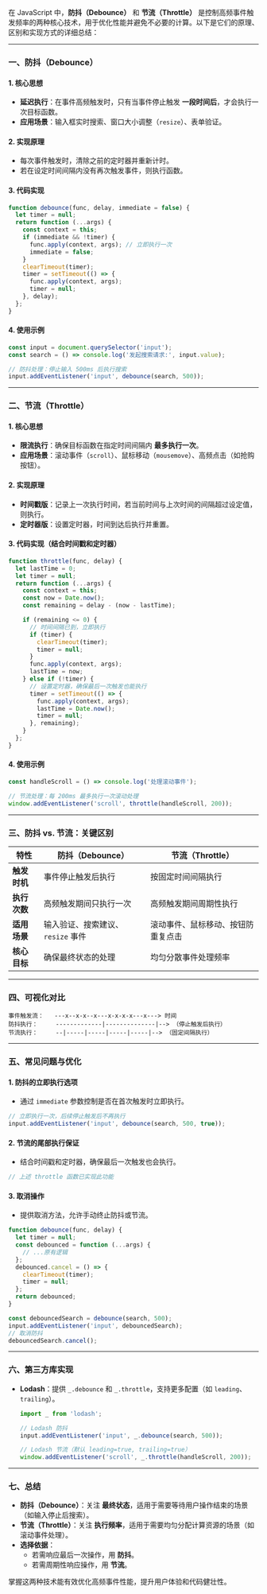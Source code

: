 在 JavaScript 中，**防抖（Debounce）** 和 **节流（Throttle）** 是控制高频事件触发频率的两种核心技术，用于优化性能并避免不必要的计算。以下是它们的原理、区别和实现方式的详细总结：

---

### 一、防抖（Debounce）
#### 1. 核心思想
   - **延迟执行**：在事件高频触发时，只有当事件停止触发 **一段时间后**，才会执行一次目标函数。
   - **应用场景**：输入框实时搜索、窗口大小调整（`resize`）、表单验证。

#### 2. 实现原理
   - 每次事件触发时，清除之前的定时器并重新计时。
   - 若在设定时间间隔内没有再次触发事件，则执行函数。

#### 3. 代码实现
   ```javascript
   function debounce(func, delay, immediate = false) {
     let timer = null;
     return function (...args) {
       const context = this;
       if (immediate && !timer) {
         func.apply(context, args); // 立即执行一次
         immediate = false;
       }
       clearTimeout(timer);
       timer = setTimeout(() => {
         func.apply(context, args);
         timer = null;
       }, delay);
     };
   }
   ```

#### 4. 使用示例
   ```javascript
   const input = document.querySelector('input');
   const search = () => console.log('发起搜索请求:', input.value);

   // 防抖处理：停止输入 500ms 后执行搜索
   input.addEventListener('input', debounce(search, 500));
   ```

---

### 二、节流（Throttle）
#### 1. 核心思想
   - **限流执行**：确保目标函数在指定时间间隔内 **最多执行一次**。
   - **应用场景**：滚动事件（`scroll`）、鼠标移动（`mousemove`）、高频点击（如抢购按钮）。

#### 2. 实现原理
   - **时间戳版**：记录上一次执行时间，若当前时间与上次时间的间隔超过设定值，则执行。
   - **定时器版**：设置定时器，时间到达后执行并重置。

#### 3. 代码实现（结合时间戳和定时器）
   ```javascript
   function throttle(func, delay) {
     let lastTime = 0;
     let timer = null;
     return function (...args) {
       const context = this;
       const now = Date.now();
       const remaining = delay - (now - lastTime);

       if (remaining <= 0) {
         // 时间间隔已到，立即执行
         if (timer) {
           clearTimeout(timer);
           timer = null;
         }
         func.apply(context, args);
         lastTime = now;
       } else if (!timer) {
         // 设置定时器，确保最后一次触发也能执行
         timer = setTimeout(() => {
           func.apply(context, args);
           lastTime = Date.now();
           timer = null;
         }, remaining);
       }
     };
   }
   ```

#### 4. 使用示例
   ```javascript
   const handleScroll = () => console.log('处理滚动事件');
   
   // 节流处理：每 200ms 最多执行一次滚动处理
   window.addEventListener('scroll', throttle(handleScroll, 200));
   ```

---

### 三、防抖 vs. 节流：关键区别

| **特性**         | 防抖（Debounce）                          | 节流（Throttle）                      |
|------------------|------------------------------------------|---------------------------------------|
| **触发时机**     | 事件停止触发后执行                       | 按固定时间间隔执行                    |
| **执行次数**     | 高频触发期间只执行一次                   | 高频触发期间周期性执行                |
| **适用场景**     | 输入验证、搜索建议、`resize` 事件        | 滚动事件、鼠标移动、按钮防重复点击    |
| **核心目标**     | 确保最终状态的处理                       | 均匀分散事件处理频率                  |

---

### 四、可视化对比
```
事件触发流：   ---x--x-x--x---x-x-x-x---x---> 时间
防抖执行：     -------------|--------------|--> （停止触发后执行）
节流执行：     --|-----|-----|-----|-----|--> （固定间隔执行）
```

---

### 五、常见问题与优化
#### 1. 防抖的立即执行选项
   - 通过 `immediate` 参数控制是否在首次触发时立即执行。
   ```javascript
   // 立即执行一次，后续停止触发后不再执行
   input.addEventListener('input', debounce(search, 500, true));
   ```

#### 2. 节流的尾部执行保证
   - 结合时间戳和定时器，确保最后一次触发也会执行。
   ```javascript
   // 上述 throttle 函数已实现此功能
   ```

#### 3. 取消操作
   - 提供取消方法，允许手动终止防抖或节流。
   ```javascript
   function debounce(func, delay) {
     let timer = null;
     const debounced = function (...args) {
       // ...原有逻辑
     };
     debounced.cancel = () => {
       clearTimeout(timer);
       timer = null;
     };
     return debounced;
   }
   
   const debouncedSearch = debounce(search, 500);
   input.addEventListener('input', debouncedSearch);
   // 取消防抖
   debouncedSearch.cancel();
   ```

---

### 六、第三方库实现
- **Lodash**：提供 `_.debounce` 和 `_.throttle`，支持更多配置（如 `leading`、`trailing`）。
  ```javascript
  import _ from 'lodash';
  
  // Lodash 防抖
  input.addEventListener('input', _.debounce(search, 500));
  
  // Lodash 节流（默认 leading=true, trailing=true）
  window.addEventListener('scroll', _.throttle(handleScroll, 200));
  ```

---

### 七、总结
- **防抖（Debounce）**：关注 **最终状态**，适用于需要等待用户操作结束的场景（如输入停止后搜索）。
- **节流（Throttle）**：关注 **执行频率**，适用于需要均匀分配计算资源的场景（如滚动事件处理）。
- **选择依据**：
  - 若需响应最后一次操作，用 **防抖**。
  - 若需周期性响应操作，用 **节流**。

掌握这两种技术能有效优化高频事件性能，提升用户体验和代码健壮性。